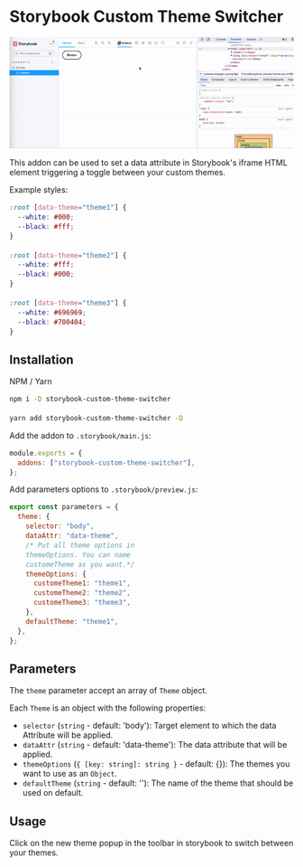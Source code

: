 # Storybook Custom Theme Switcher

![Storybook custom theme switcher](storybook-custom-theme-switcher.gif?raw=true "Storybook addon theme switcher")

This addon can be used to set a data attribute in Storybook's iframe HTML
element triggering a toggle between your custom themes.

Example styles:

```css
:root [data-theme="theme1"] {
  --white: #000;
  --black: #fff;
}

:root [data-theme="theme2"] {
  --white: #fff;
  --black: #000;
}

:root [data-theme="theme3"] {
  --white: #696969;
  --black: #700404;
}
```

## Installation

NPM / Yarn
```bash
npm i -D storybook-custom-theme-switcher

yarn add storybook-custom-theme-switcher -D
```

Add the addon to `.storybook/main.js`:

```js
module.exports = {
  addons: ["storybook-custom-theme-switcher"],
};
```

Add parameters options to `.storybook/preview.js`:

```js
export const parameters = {
  theme: {
    selector: "body",
    dataAttr: "data-theme",
    /* Put all theme options in
    themeOptions. You can name
    customeTheme as you want.*/
    themeOptions: {
      customeTheme1: "theme1",
      customeTheme2: "theme2",
      customeTheme3: "theme3",
    },
    defaultTheme: "theme1",
  },
};
```

## Parameters

The `theme` parameter accept an array of `Theme` object.

Each `Theme` is an object with the following properties:

* `selector` (`string` - default: 'body'): Target element to which the data Attribute will be applied.
* `dataAttr` (`string` - default: 'data-theme'): The data attribute that will be applied.
* `themeOptions` (`{ [key: string]: string }` - default: {}): The themes you want to use as an `Object`.
* `defaultTheme` (`string` - default: ''): The name of the theme that should be used on default.

## Usage

Click on the new theme popup in the toolbar in storybook to switch between your themes.
